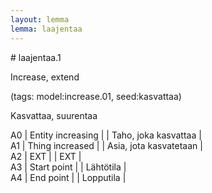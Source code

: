 ```yaml
---
layout: lemma
lemma: laajentaa
---
```


<div class="sense">
# <span class="sensename">laajentaa.1</span>

<span class="description">Increase, extend</span>

(tags: model:increase.01, seed:kasvattaa)

<span class="description">Kasvattaa, suurentaa</span>

A0 | Entity increasing |   | Taho, joka kasvattaa |  
A1 | Thing increased |   | Asia, jota kasvatetaan |  
A2 | EXT |   | EXT |  
A3 | Start point |   | Lähtötila |  
A4 | End point |   | Lopputila |  

</div>

